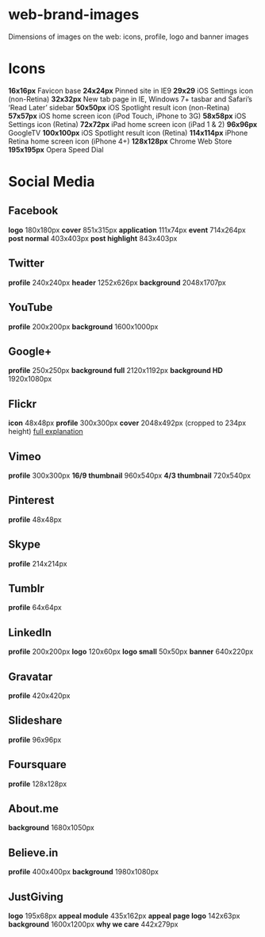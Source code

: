 web-brand-images
================

Dimensions of images on the web: icons, profile, logo and banner images

# Icons

**16x16px** Favicon base
**24x24px** Pinned site in IE9
**29x29** iOS Settings icon (non-Retina)
**32x32px** New tab page in IE, Windows 7+ tasbar and Safari’s ‘Read Later’ sidebar
**50x50px** iOS Spotlight result icon (non-Retina)
**57x57px** iOS home screen icon (iPod Touch, iPhone to 3G)
**58x58px** iOS Settings icon (Retina)
**72x72px** iPad home screen icon (iPad 1 & 2)
**96x96px** GoogleTV
**100x100px** iOS Spotlight result icon (Retina)
**114x114px** iPhone Retina home screen icon (iPhone 4+)
**128x128px** Chrome Web Store
**195x195px** Opera Speed Dial

# Social Media

## Facebook
**logo** 180x180px
**cover** 851x315px
**application** 111x74px
**event** 714x264px
**post normal** 403x403px
**post highlight** 843x403px

## Twitter
**profile** 240x240px
**header** 1252x626px
**background** 2048x1707px

## YouTube
**profile** 200x200px
**background** 1600x1000px

## Google+
**profile** 250x250px
**background full** 2120x1192px
**background HD** 1920x1080px

## Flickr
**icon** 48x48px
**profile** 300x300px
**cover** 2048x492px (cropped to 234px height) [full explanation](http://www.canbike.ca/information-technology/flickr-cover-photo-dimension-2048x492.html)

## Vimeo
**profile** 300x300px
**16/9 thumbnail** 960x540px
**4/3 thumbnail** 720x540px

## Pinterest
**profile** 48x48px

## Skype
**profile** 214x214px

## Tumblr
**profile** 64x64px

## LinkedIn
**profile** 200x200px
**logo** 120x60px
**logo small** 50x50px
**banner** 640x220px

## Gravatar
**profile** 420x420px

## Slideshare
**profile** 96x96px

## Foursquare
**profile** 128x128px

## About.me
**background** 1680x1050px

## Believe.in
**profile** 400x400px
**background** 1980x1080px

## JustGiving
**logo** 195x68px
**appeal module** 435x162px
**appeal page logo** 142x63px
**background** 1600x1200px
**why we care** 442x279px


